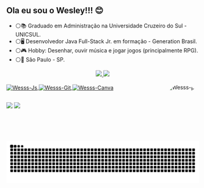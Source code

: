 ## Ola eu sou o Wesley!!! 😊

- ⚪📚 Graduado em Administração na Universidade Cruzeiro do Sul - UNICSUL.
- ⚪🖥 Desenvolvedor Java Full-Stack Jr. em formação - Generation Brasil.
- ⚪🎮 Hobby: Desenhar, ouvir música e jogar jogos (principalmente RPG).
- ⚪📍 São Paulo - SP.

<div align="center">
  <a href="https://github.com/Wesleykfg">
  <img height="140em" src="https://github-readme-stats.vercel.app/api?username=Wesleykfg&show_icons=true&theme=vision-friendly-dark&include_all_commits=true&count_private=true"/>
  <img height="140em" src="https://github-readme-stats.vercel.app/api/top-langs/?username=Wesleykfg&layout=compact&langs_count=7&theme=vision-friendly-dark"/>
</div>
<div style="display: inline_block"><br>
  <img align="center" alt="Wesss-Js" height="30" width="40" src="https://cdn.jsdelivr.net/gh/devicons/devicon/icons/java/java-original-wordmark.svg" />
  <img align="center" alt="Wesss-Git" width="30" src="https://cdn.jsdelivr.net/gh/devicons/devicon/icons/git/git-original.svg"/>
  <img align="center" alt="Wesss-Canva" height="30" width="40" src="https://cdn.jsdelivr.net/gh/devicons/devicon/icons/canva/canva-original.svg">
  <img align="right" alt="Wesss-pic" height="150" style="border-radius:50px;" src="https://media1.giphy.com/media/NHvv0Bo3oGq1eTBDd1/giphy.gif?cid=ecf05e479ignbeh6t5ihwqymve0gfg80fj9nf4pbmaujmfjb&rid=giphy.gif&ct=g">
</div>
  
  ##
 
<div> 
  <a href = "mailto:wesleykelvin59@gmail.com"><img src="https://img.shields.io/badge/Gmail-D14836?style=for-the-badge&logo=gmail&logoColor=white" target="_blank"></a>
  <a href="https://www.linkedin.com/in/wesley-gomes-528978142" target="_blank"><img src="https://img.shields.io/badge/-LinkedIn-%230077B5?style=for-the-badge&logo=linkedin&logoColor=white" target="_blank"></a> 
 
  ![Snake animation](https://github.com/Wesleykfg/Wesleykfg/blob/output/github-contribution-grid-snake.svg)
 
</div>
